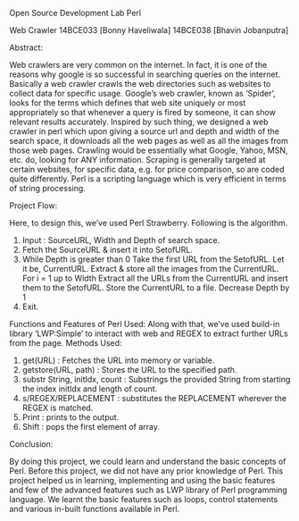 Open Source Development Lab
Perl

Web Crawler
14BCE033 [Bonny Haveliwala]
14BCE038 [Bhavin Jobanputra]

Abstract:

Web crawlers are very common on the internet. In fact, it is one of the reasons why google is so successful in searching queries on the internet. 
Basically a web crawler crawls the web directories such as websites to collect data for specific usage. Google’s web crawler, known as ‘Spider’, looks for the terms which defines that web site uniquely or most appropriately so that whenever a query is fired by someone, it can show relevant results accurately. 
Inspired by such thing, we designed a web crawler in perl which upon giving a source url and depth and width of the search space, it downloads all the web pages as well as all the images from those web pages. 
Crawling would be essentially what Google, Yahoo, MSN, etc. do, looking for ANY information. Scraping is generally targeted at certain websites, for specific data, e.g. for price comparison, so are coded quite differently.
Perl is a scripting language which is very efficient in terms of string processing. 

Project Flow:

Here, to design this, we’ve used Perl Strawberry. Following is the algorithm.

1) Input : SourceURL, Width and Depth of search space.
2) Fetch the SourceURL & insert it into SetofURL.
3) While Depth is greater than 0
Take the first URL from the SetofURL. Let it be, CurrentURL.
Extract & store all the images from the CurrentURL.
For i = 1 up to Width
Extract all the URLs from the CurrentURL and insert them to the SetofURL.
Store the CurrentURL to a file.
Decrease Depth by 1
4) Exit.

Functions and Features of Perl Used:
Along with that, we’ve used build-in library ‘LWP:Simple’ to interact with web and REGEX to extract further URLs from the page.
Methods Used:
1) get(URL) : Fetches the URL into memory or variable.
2) getstore(URL, path) : Stores the URL to the specified path.
3) substr String, initIdx, count : Substrings the provided String from starting the index initIdx and length of count.
4) s/REGEX/REPLACEMENT : substitutes the REPLACEMENT wherever the REGEX is matched.
5) Print : prints to the output.
6) Shift : pops the first element of array. 

Conclusion:

By doing this project, we could learn and understand the basic concepts of Perl. Before this project, we did not have any prior knowledge of Perl. This project helped us in learning, implementing and using the basic features and few of the advanced features such as LWP library of Perl programming language. We learnt the basic features such as loops, control statements and various in-built functions available in Perl. 
